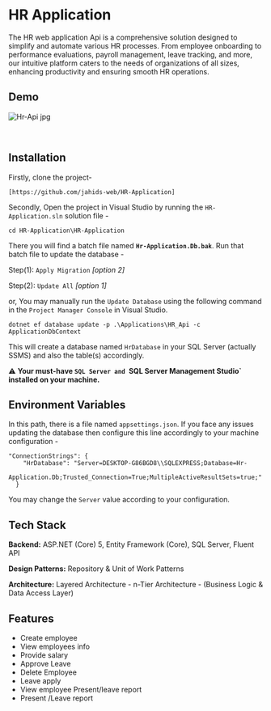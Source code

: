 # HR Application

The HR web application Api is a comprehensive solution designed to simplify and automate various HR processes. From employee onboarding to performance evaluations, payroll management, leave tracking, and more, our intuitive platform caters to the needs of organizations of all sizes, enhancing productivity and ensuring smooth HR operations.

</div>

## Demo
![Hr-Api jpg](https://github.com/jahids-web/HR-Application/assets/66508712/e0969c0f-58df-496b-9dca-2f8474113c90)

</br>

## Installation

Firstly, clone the project-
```
[https://github.com/jahids-web/HR-Application]
```
Secondly, Open the project in Visual Studio by running the `HR-Application.sln` solution file - 
```
cd HR-Application\HR-Application
```
There you will find a batch file named **`Hr-Application.Db.bak`**. 
Run that batch file to update the database - 

Step(1): `Apply Migration` _[option 2]_

Step(2): `Update All` _[option 1]_

or, You may manually run the `Update Database` using the following command
in the `Project Manager Console` in Visual Studio. 

```
dotnet ef database update -p .\Applications\HR_Api -c ApplicationDbContext
```

This will create a database named `HrDatabase` in your SQL Server 
(actually SSMS) and also the table(s) accordingly.

⚠️ **Your must-have `SQL Server and `SQL Server Management Studio` 
installed on your machine.**

    
## Environment Variables

In this path, 
there is a file named `appsettings.json`. 
If you face any issues updating the database then configure this line 
accordingly to your machine configuration - 
```
"ConnectionStrings": {
    "HrDatabase": "Server=DESKTOP-G86BGD8\\SQLEXPRESS;Database=Hr- 
    Application.Db;Trusted_Connection=True;MultipleActiveResultSets=true;"
  }
```
You may change the `Server` value according to your configuration.


## Tech Stack

**Backend:** ASP.NET (Core) 5,  Entity Framework (Core), SQL Server,
Fluent API

**Design Patterns:** Repository & Unit of Work Patterns

**Architecture:** Layered Architecture - n-Tier Architecture -
(Business Logic & Data Access Layer)

## Features
- Create employee
- View employees info
- Provide salary
- Approve Leave
- Delete Employee
- Leave apply
- View employee Present/leave report
- Present /Leave report
